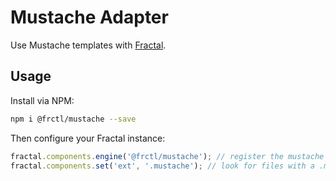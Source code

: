 # Mustache Adapter

Use Mustache templates with [Fractal](http://github.com/frctl/fractal).

## Usage

Install via NPM:

```bash
npm i @frctl/mustache --save
```

Then configure your Fractal instance:

```js
fractal.components.engine('@frctl/mustache'); // register the mustache engine adapter for your components
fractal.components.set('ext', '.mustache'); // look for files with a .mustache file extension
```
